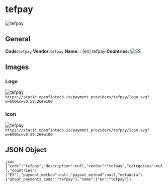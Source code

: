 # tefpay 
![tefpay](https://static.openfintech.io/payment_providers/tefpay/logo.svg?w=600&c=v0.59.26#w100) 
## General 
**Code:**`tefpay` 
**Vendor:**`tefpay` 
**Name:** 
:	[en] tefpay 
**Countries:** 
![ES](https://cdnjs.cloudflare.com/ajax/libs/flag-icon-css/3.3.0/flags/4x3/ES.svg#w24) 
 
## Images 
### Logo 
![tefpay](https://static.openfintech.io/payment_providers/tefpay/logo.svg?w=600&c=v0.59.26#w100) 
``` https://static.openfintech.io/payment_providers/tefpay/logo.svg?w=600&c=v0.59.26#w100 ``` 
### Icon 
![tefpay](https://static.openfintech.io/payment_providers/tefpay/icon.svg?w=600&c=v0.59.26#w100) 
``` https://static.openfintech.io/payment_providers/tefpay/icon.svg?w=600&c=v0.59.26#w100 ``` 
## JSON Object 
```json {"code":"tefpay","description":null,"vendor":"tefpay","categories":null,"countries":["ES"],"payment_method":null,"payout_method":null,"metadata":{"about_payments_code":"tefpay"},"name":{"en":"tefpay"}} ``` 

